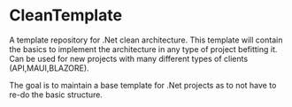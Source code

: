 # CleanTemplate

A template repository for .Net clean architecture. This template will contain the basics to implement the architecture in any type of project befitting it.
Can be used for new projects with many different types of clients (API,MAUI,BLAZORE).

The goal is to maintain a base template for .Net projects as to not have to re-do the basic structure.
